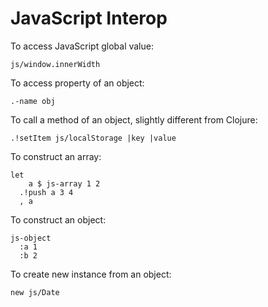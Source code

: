 # JavaScript Interop

To access JavaScript global value:

```
js/window.innerWidth
```

To access property of an object:

```
.-name obj
```

To call a method of an object, slightly different from Clojure:

```
.!setItem js/localStorage |key |value
```

To construct an array:

```
let
    a $ js-array 1 2
  .!push a 3 4
  , a
```

To construct an object:

```
js-object
  :a 1
  :b 2
```

To create new instance from an object:

```
new js/Date
```
